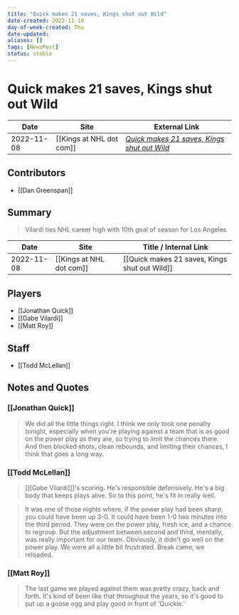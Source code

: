 ```yaml
---
title: "Quick makes 21 saves, Kings shut out Wild"
date-created: 2022-11-10
day-of-week-created: Thu
date-updated: 
aliases: []
tags: [NewsPost]
status: stable
---
```


# Quick makes 21 saves, Kings shut out Wild

| Date       | Site                 | External Link                                                                                                                   |
| ---------- | -------------------- | ------------------------------------------------------------------------------------------------------------------------------- |
| 2022-11-08 | [[Kings at NHL dot com]] | [*Quick makes 21 saves, Kings shut out Wild*](https://www.nhl.com/news/minnesota-wild-los-angeles-kings-game-recap/c-337287266) |

## Contributors
- [[Dan Greenspan]]

## Summary
> Vilardi ties NHL career high with 10th goal of season for Los Angeles

| Date       | Site                 | Title / Internal Link                         |
| ---------- | -------------------- | --------------------------------------------- |
| 2022-11-08 | [[Kings at NHL dot com]] | [[Quick makes 21 saves, Kings shut out Wild]] |

## Players
- [[Jonathan Quick]]
- [[Gabe Vilardi]]
- [[Matt Roy]]

## Staff
- [[Todd McLellan]]

## Notes and Quotes
### [[Jonathan Quick]]
> We did all the little things right. I think we only took one penalty tonight, especially when you're playing against a team that is as good on the power play as they are, so trying to limit the chances there. And then blocked shots, clean rebounds, and limiting their chances, I think that goes a long way.

### [[Todd McLellan]]
> \[[[Gabe Vilardi]]]'s scoring. He's responsible defensively. He's a big body that keeps plays alive. So to this point, he's fit in really well.

> It was one of those nights where, if the power play had been sharp, you could have been up 3-0. It could have been 1-0 two minutes into the third period. They were on the power play, fresh ice, and a chance to regroup.
> But the adjustment between second and third, mentally, was really important for our team. Obviously, it didn't go well on the power play. We were all a little bit frustrated. Break came, we reloaded.

### [[Matt Roy]]
> The last game we played against them was pretty crazy, back and forth. It's kind of been like that throughout the years, so it's good to put up a goose egg and play good in front of 'Quickie.'


